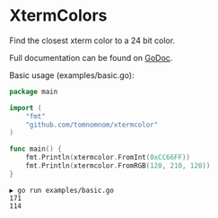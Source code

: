 # XtermColors

Find the closest xterm color to a 24 bit color.

Full documentation can be found on [GoDoc](https://godoc.org/github.com/TomNomNom/xtermcolor).

Basic usage (examples/basic.go):

```go
package main

import (
	"fmt"
	"github.com/tomnomnom/xtermcolor"
)

func main() {
	fmt.Println(xtermcolor.FromInt(0xCC66FF))
	fmt.Println(xtermcolor.FromRGB(120, 210, 120))
}
```

```
▶ go run examples/basic.go 
171
114
```
